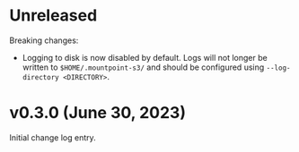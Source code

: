 # Unreleased

Breaking changes:

* Logging to disk is now disabled by default.
  Logs will not longer be written to `$HOME/.mountpoint-s3/` and should be configured using `--log-directory <DIRECTORY>`.

# v0.3.0 (June 30, 2023)

Initial change log entry.
